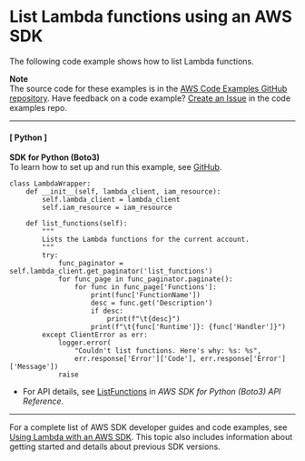 # List Lambda functions using an AWS SDK<a name="example_lambda_ListFunctions_section"></a>

The following code example shows how to list Lambda functions\.

**Note**  
The source code for these examples is in the [AWS Code Examples GitHub repository](https://github.com/awsdocs/aws-doc-sdk-examples)\. Have feedback on a code example? [Create an Issue](https://github.com/awsdocs/aws-doc-sdk-examples/issues/new/choose) in the code examples repo\. 

------
#### [ Python ]

**SDK for Python \(Boto3\)**  
 To learn how to set up and run this example, see [GitHub](https://github.com/awsdocs/aws-doc-sdk-examples/tree/main/python/example_code/lambda#code-examples)\. 
  

```
class LambdaWrapper:
    def __init__(self, lambda_client, iam_resource):
        self.lambda_client = lambda_client
        self.iam_resource = iam_resource

    def list_functions(self):
        """
        Lists the Lambda functions for the current account.
        """
        try:
            func_paginator = self.lambda_client.get_paginator('list_functions')
            for func_page in func_paginator.paginate():
                for func in func_page['Functions']:
                    print(func['FunctionName'])
                    desc = func.get('Description')
                    if desc:
                        print(f"\t{desc}")
                    print(f"\t{func['Runtime']}: {func['Handler']}")
        except ClientError as err:
            logger.error(
                "Couldn't list functions. Here's why: %s: %s",
                err.response['Error']['Code'], err.response['Error']['Message'])
            raise
```
+  For API details, see [ListFunctions](https://docs.aws.amazon.com/goto/boto3/lambda-2015-03-31/ListFunctions) in *AWS SDK for Python \(Boto3\) API Reference*\. 

------

For a complete list of AWS SDK developer guides and code examples, see [Using Lambda with an AWS SDK](sdk-general-information-section.md)\. This topic also includes information about getting started and details about previous SDK versions\.